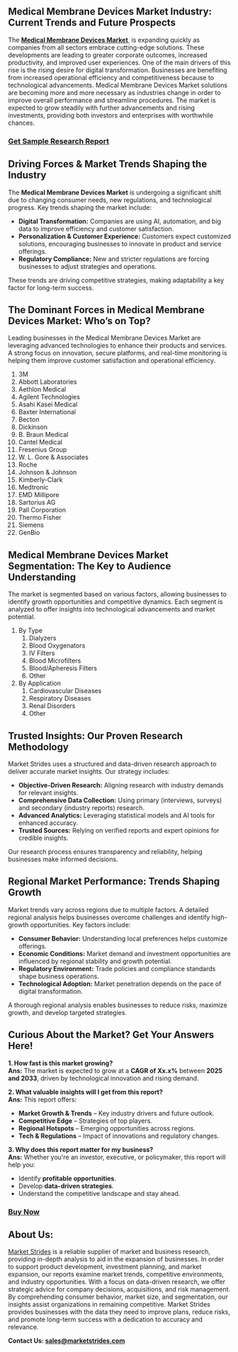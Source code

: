 <h2>Medical Membrane Devices Market Industry: Current Trends and Future Prospects</h2>
<p>The <a href=https://marketstrides.com/report/medical-membrane-devices-market><strong>Medical Membrane Devices Market</strong> </a> is expanding quickly as companies from all sectors embrace cutting-edge solutions. These developments are leading to greater corporate outcomes, increased productivity, and improved user experiences. One of the main drivers of this rise is the rising desire for digital transformation. Businesses are benefiting from increased operational efficiency and competitiveness because to technological advancements. Medical Membrane Devices Market solutions are becoming more and more necessary as industries change in order to improve overall performance and streamline procedures. The market is expected to grow steadily with further advancements and rising investments, providing both investors and enterprises with worthwhile chances.</p>
<h3><a href=https://marketstrides.com/request-sample/medical-membrane-devices-market>Get Sample Research Report</a></h3>
<h2>Driving Forces &amp; Market Trends Shaping the Industry</h2>
<p>The <strong>Medical Membrane Devices Market</strong> is undergoing a significant shift due to changing consumer needs, new regulations, and technological progress. Key trends shaping the market include:</p>
<ul>
<li><strong>Digital Transformation:</strong> Companies are using AI, automation, and big data to improve efficiency and customer satisfaction.</li>
<li><strong>Personalization &amp; Customer Experience:</strong> Customers expect customized solutions, encouraging businesses to innovate in product and service offerings.</li>
<li><strong>Regulatory Compliance:</strong> New and stricter regulations are forcing businesses to adjust strategies and operations.</li>
</ul>
<p>These trends are driving competitive strategies, making adaptability a key factor for long-term success.</p>
<h2>The Dominant Forces in Medical Membrane Devices Market: Who’s on Top?</h2>
<p>Leading businesses in the Medical Membrane Devices Market are leveraging advanced technologies to enhance their products and services. A strong focus on innovation, secure platforms, and real-time monitoring is helping them improve customer satisfaction and operational efficiency.</p>
<p><ol><li>3M</li><li>Abbott Laboratories</li><li>Aethlon Medical</li><li>Agilent Technologies</li><li>Asahi Kasei Medical</li><li>Baxter International</li><li>Becton</li><li>Dickinson</li><li>B. Braun Medical</li><li>Cantel Medical</li><li>Fresenius Group</li><li>W. L. Gore & Associates</li><li>Roche</li><li>Johnson & Johnson</li><li>Kimberly-Clark</li><li>Medtronic</li><li>EMD Millipore</li><li>Sartorius AG</li><li>Pall Corporation</li><li>Thermo Fisher</li><li>Siemens</li><li>GenBio</li></ol></p>
<h2>Medical Membrane Devices Market Segmentation: The Key to Audience Understanding</h2>
<p>The market is segmented based on various factors, allowing businesses to identify growth opportunities and competitive dynamics. Each segment is analyzed to offer insights into technological advancements and market potential.</p>
<p><ol><li>By Type<ol><li>Dialyzers</li><li>Blood Oxygenators</li><li>IV Filters</li><li>Blood Microfilters</li><li>Blood/Apheresis Filters</li><li>Other</li></ol></li><li>By Application<ol><li>Cardiovascular Diseases</li><li>Respiratory Diseases</li><li>Renal Disorders</li><li>Other</li></ol></li></ol></p>
<h2>Trusted Insights: Our Proven Research Methodology</h2>
<p>Market Strides uses a structured and data-driven research approach to deliver accurate market insights. Our strategy includes:</p>
<ul>
<li><strong>Objective-Driven Research:</strong> Aligning research with industry demands for relevant insights.</li>
<li><strong>Comprehensive Data Collection:</strong> Using primary (interviews, surveys) and secondary (industry reports) research.</li>
<li><strong>Advanced Analytics:</strong> Leveraging statistical models and AI tools for enhanced accuracy.</li>
<li><strong>Trusted Sources:</strong> Relying on verified reports and expert opinions for credible insights.</li>
</ul>
<p>Our research process ensures transparency and reliability, helping businesses make informed decisions.</p>
<h2>Regional Market Performance: Trends Shaping Growth</h2>
<p>Market trends vary across regions due to multiple factors. A detailed regional analysis helps businesses overcome challenges and identify high-growth opportunities. Key factors include:</p>
<ul>
<li><strong>Consumer Behavior:</strong> Understanding local preferences helps customize offerings.</li>
<li><strong>Economic Conditions:</strong> Market demand and investment opportunities are influenced by regional stability and growth potential.</li>
<li><strong>Regulatory Environment:</strong> Trade policies and compliance standards shape business operations.</li>
<li><strong>Technological Adoption:</strong> Market penetration depends on the pace of digital transformation.</li>
</ul>
<p>A thorough regional analysis enables businesses to reduce risks, maximize growth, and develop targeted strategies.</p>
<h2>Curious About the Market? Get Your Answers Here!</h2>
<p><strong>1. How fast is this market growing?</strong><br /> <strong>Ans:</strong> The market is expected to grow at a <strong>CAGR of Xx.x%</strong> between <strong>2025 and 2033</strong>, driven by technological innovation and rising demand.</p>
<p><strong>2. What valuable insights will I get from this report?</strong><br /> <strong>Ans:</strong> This report offers:</p>
<ul>
<li><strong>Market Growth &amp; Trends</strong> – Key industry drivers and future outlook.</li>
<li><strong>Competitive Edge</strong> – Strategies of top players.</li>
<li><strong>Regional Hotspots</strong> – Emerging opportunities across regions.</li>
<li><strong>Tech &amp; Regulations</strong> – Impact of innovations and regulatory changes.</li>
</ul>
<p><strong>3. Why does this report matter for my business?</strong><br /> <strong>Ans:</strong> Whether you're an investor, executive, or policymaker, this report will help you:</p>
<ul>
<li>Identify <strong>profitable opportunities</strong>.</li>
<li>Develop <strong>data-driven strategies</strong>.</li>
<li>Understand the competitive landscape and stay ahead.</li>
</ul>
<h3><a href=https://marketstrides.com/buyNow/medical-membrane-devices-market>Buy Now</a></h3>
<h2>About Us:</h2>
<p><a href=https://marketstrides.com/>Market Strides</a> is a reliable supplier of market and business research, providing in-depth analysis to aid in the expansion of businesses. In order to support product development, investment planning, and market expansion, our reports examine market trends, competitive environments, and industry opportunities. With a focus on data-driven research, we offer strategic advice for company decisions, acquisitions, and risk management. By comprehending consumer behavior, market size, and segmentation, our insights assist organizations in remaining competitive. Market Strides provides businesses with the data they need to improve plans, reduce risks, and promote long-term success with a dedication to accuracy and relevance.</p>
<p><strong>Contact Us: <a href=mailto:sales@marketstrides.com>sales@marketstrides.com</a></strong></p>
